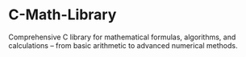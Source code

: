 # C-Math-Library
Comprehensive C library for mathematical formulas, algorithms, and calculations – from basic arithmetic to advanced numerical methods.
